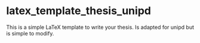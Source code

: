 # latex_template_thesis_unipd
This is a simple LaTeX template to write your thesis. Is adapted for unipd but is simple to modify.
